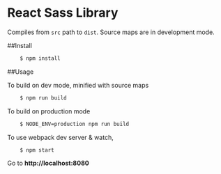 # React Sass Library

Compiles from `src` path to `dist`. Source maps are in development mode.

##Install

```bash
    $ npm install 
```

##Usage

To build on dev mode, minified with source maps

```bash
    $ npm run build
```

To build on production mode

```bash
    $ NODE_ENV=production npm run build
```

To use webpack dev server & watch,

```bash
    $ npm start
```

Go to **http://localhost:8080** 